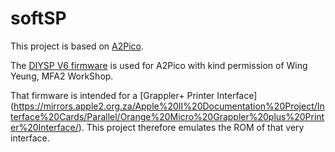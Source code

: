 # softSP

This project is based on [A2Pico](https://github.com/oliverschmidt/a2pico).

The [DIYSP V6 firmware](http://www.mfa2lab.com/softsp-v6-release/) is used for A2Pico with kind permission of Wing Yeung, MFA2 WorkShop.

That firmware is intended for a [Grappler+ Printer Interface]
(https://mirrors.apple2.org.za/Apple%20II%20Documentation%20Project/Interface%20Cards/Parallel/Orange%20Micro%20Grappler%20plus%20Printer%20Interface/).
This project therefore emulates the ROM of that very interface.
